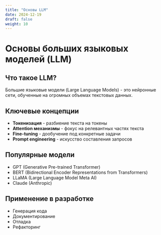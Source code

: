 ```yaml
---
title: "Основы LLM"
date: 2024-12-19
draft: false
weight: 10
---
```


# Основы больших языковых моделей (LLM)

## Что такое LLM?

Большие языковые модели (Large Language Models) - это нейронные сети, обученные на огромных объемах текстовых данных.

## Ключевые концепции

- **Токенизация** - разбиение текста на токены
- **Attention механизмы** - фокус на релевантных частях текста
- **Fine-tuning** - дообучение под конкретные задачи
- **Prompt engineering** - искусство составления запросов

## Популярные модели

- GPT (Generative Pre-trained Transformer)
- BERT (Bidirectional Encoder Representations from Transformers)
- LLaMA (Large Language Model Meta AI)
- Claude (Anthropic)

## Применение в разработке

- Генерация кода
- Документирование
- Отладка
- Рефакторинг
